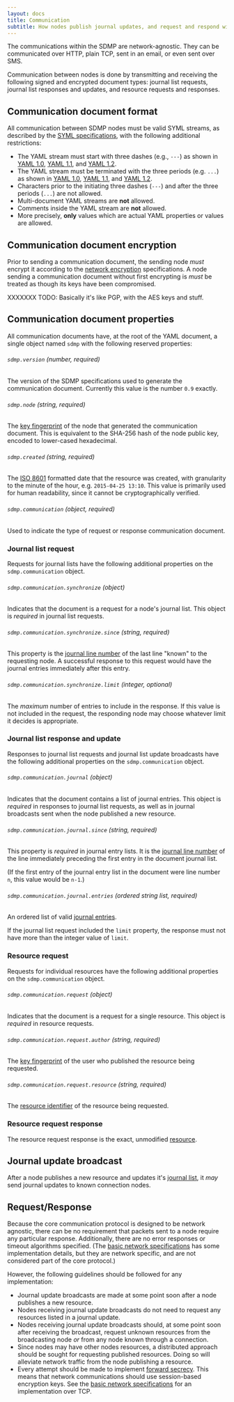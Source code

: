 ```yaml
---
layout: docs
title: Communication
subtitle: How nodes publish journal updates, and request and respond with resources.
---
```



The communications within the SDMP are network-agnostic. They can be communicated over
HTTP, plain TCP, sent in an email, or even sent over SMS.

Communication between nodes is done by transmitting and receiving the following signed
and encrypted document types: journal list requests, journal list responses and updates,
and resource requests and responses.

## Communication document format

All communication between SDMP nodes must be valid SYML streams, as described
by the [SYML specifications][syml], with the following additional restrictions:

* The YAML stream must start with three dashes (e.g., `---`) as shown in
	[YAML 1.0][yaml_10_delimiter], [YAML 1.1][yaml_11_delimiter], and [YAML 1.2][yaml_12_delimiter].
* The YAML stream must be terminated with the three periods (e.g. `...`) as shown in
	[YAML 1.0][yaml_10_delimiter], [YAML 1.1][yaml_11_delimiter], and [YAML 1.2][yaml_12_delimiter].
* Characters prior to the initiating three dashes (`---`) and after the three periods (`...`) are not allowed.
* Multi-document YAML streams are **not** allowed.
* Comments inside the YAML stream are **not** allowed.
* More precisely, **only** values which are actual YAML properties or values are allowed.

## Communication document encryption

Prior to sending a communication document, the sending node *must* encrypt it according to
the [network encryption](../cryptography/#network-encryption) specifications. A node sending
a communication document without first encrypting is *must* be treated as though its keys
have been compromised.

XXXXXXX TODO: Basically it's like PGP, with the AES keys and stuff.

## Communication document properties

All communication documents have, at the root of the YAML document, a single object
named `sdmp` with the following reserved properties:

###### `sdmp.version` *(number, required)*

The version of the SDMP specifications used to generate the communication document. Currently
this value is the number `0.9` exactly.

###### `sdmp.node` *(string, required)*

The [key fingerprint](../cryptography/) of the node that generated the communication
document. This is equivalent to the SHA-256 hash of the node public key, encoded to
lower-cased hexadecimal.

###### `sdmp.created` *(string, required)*

The [ISO 8601][w_iso8601] formatted date that the resource was created, with granularity to the
minute of the hour, e.g. `2015-04-25 13:10`. This value is primarily used for human readability,
since it cannot be cryptographically verified.

###### `sdmp.communication` *(object, required)*

Used to indicate the type of request or response communication document.

### Journal list request

Requests for journal lists have the following additional properties on
the `sdmp.communication` object.

###### `sdmp.communication.synchronize` *(object)*

Indicates that the document is a request for a node's journal list. This object
is *required* in journal list requests.

###### `sdmp.communication.synchronize.since` *(string, required)*

This property is the [journal line number](../journal/#journal-line-number) of the
last line "known" to the requesting node. A successful response to this request would
have the journal entries immediately after this entry.

###### `sdmp.communication.synchronize.limit` *(integer, optional)*

The *maximum* number of entries to include in the response. If this value is not included
in the request, the responding node may choose whatever limit it decides is appropriate.

### Journal list response and update

Responses to journal list requests and journal list update broadcasts have the
following additional properties on the `sdmp.communication` object.

###### `sdmp.communication.journal` *(object)*

Indicates that the document contains a list of journal entries. This object is
*required* in responses to journal list requests, as well as in journal broadcasts
sent when the node published a new resource.

###### `sdmp.communication.journal.since` *(string, required)*

This property is *required* in journal entry lists. It is the
[journal line number](../journal/#journal-line-number) of the line immediately
preceding the first entry in the document journal list.

(If the first entry of the journal entry list in the document were line
number `n`, this value would be `n-1`.)

###### `sdmp.communication.journal.entries` *(ordered string list, required)*

An ordered list of valid [journal entries](../journal/#journal-entries).

If the journal list request included the `limit` property, the response must not
have more than the integer value of `limit`.

### Resource request

Requests for individual resources have the following additional properties on
the `sdmp.communication` object.

###### `sdmp.communication.request` *(object)*

Indicates that the document is a request for a single resource.  This object
is *required* in resource requests.

###### `sdmp.communication.request.author` *(string, required)*

The [key fingerprint](../cryptography/#key-fingerprint) of the user who published
the resource being requested.

###### `sdmp.communication.request.resource` *(string, required)*

The [resource identifier](../resources/#resource-identifier) of the resource being requested.

### Resource request response

The resource request response is the exact, unmodified [resource](../resource/).

## Journal update broadcast

After a node publishes a new resource and updates it's [journal list](../journal/), it *may*
send journal updates to known connection nodes.

## Request/Response

Because the core communication protocol is designed to be network agnostic, there can be no
requirement that packets sent to a node require any particular response. Additionally, there are
no error responses or timeout algorithms specified. (The [basic network specifications](../network/)
has some implementation details, but they are network specific, and are not considered part
of the core protocol.)

However, the following guidelines should be followed for any implementation:

* Journal update broadcasts are made at some point soon after a node publishes a new resource.
* Nodes receiving journal update broadcasts do not need to request any resources listed in
	a journal update.
* Nodes receiving journal update broadcasts should, at some point soon after receiving the
	broadcast, request unknown resources from the broadcasting node *or* from any node
	known through a connection.
* Since nodes may have other nodes resources, a distributed approach should be sought for
	requesting published resources. Doing so will alleviate network traffic from the node
	publishing a resource.
* Every attempt should be made to implement [forward secrecy][w_forward]. This means that
	network communications should use session-based encryption keys. See the
	[basic network specifications](../network/) for an implementation over TCP.

[w_forward]: https://en.wikipedia.org/wiki/Forward_secrecy
[syml]: http://github.com/sdmp/signed-yaml
[w_iso8601]: https://en.wikipedia.org/wiki/ISO_8601
[yaml_10_delimiter]: http://yaml.org/spec/1.0/#id2489959
[yaml_11_delimiter]: http://yaml.org/spec/1.1/#id857577
[yaml_12_delimiter]: http://www.yaml.org/spec/1.2/spec.html#id2760395
